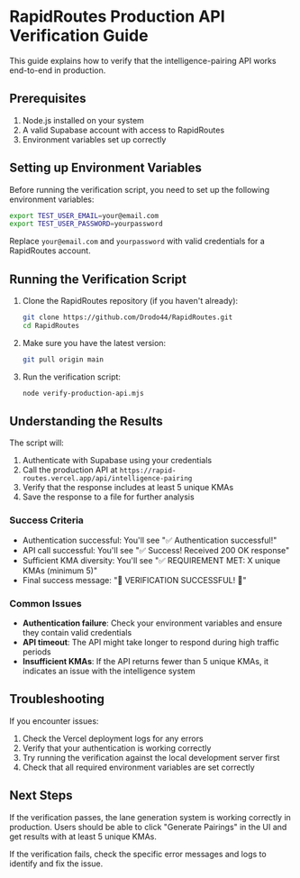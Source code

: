 # RapidRoutes Production API Verification Guide

This guide explains how to verify that the intelligence-pairing API works end-to-end in production.

## Prerequisites

1. Node.js installed on your system
2. A valid Supabase account with access to RapidRoutes
3. Environment variables set up correctly

## Setting up Environment Variables

Before running the verification script, you need to set up the following environment variables:

```bash
export TEST_USER_EMAIL=your@email.com
export TEST_USER_PASSWORD=yourpassword
```

Replace `your@email.com` and `yourpassword` with valid credentials for a RapidRoutes account.

## Running the Verification Script

1. Clone the RapidRoutes repository (if you haven't already):

   ```bash
   git clone https://github.com/Drodo44/RapidRoutes.git
   cd RapidRoutes
   ```

2. Make sure you have the latest version:

   ```bash
   git pull origin main
   ```

3. Run the verification script:

   ```bash
   node verify-production-api.mjs
   ```

## Understanding the Results

The script will:

1. Authenticate with Supabase using your credentials
2. Call the production API at `https://rapid-routes.vercel.app/api/intelligence-pairing`
3. Verify that the response includes at least 5 unique KMAs
4. Save the response to a file for further analysis

### Success Criteria

- Authentication successful: You'll see "✅ Authentication successful!"
- API call successful: You'll see "✅ Success! Received 200 OK response"
- Sufficient KMA diversity: You'll see "✅ REQUIREMENT MET: X unique KMAs (minimum 5)"
- Final success message: "🎉 VERIFICATION SUCCESSFUL! 🎉"

### Common Issues

- **Authentication failure**: Check your environment variables and ensure they contain valid credentials
- **API timeout**: The API might take longer to respond during high traffic periods
- **Insufficient KMAs**: If the API returns fewer than 5 unique KMAs, it indicates an issue with the intelligence system

## Troubleshooting

If you encounter issues:

1. Check the Vercel deployment logs for any errors
2. Verify that your authentication is working correctly
3. Try running the verification against the local development server first
4. Check that all required environment variables are set correctly

## Next Steps

If the verification passes, the lane generation system is working correctly in production. Users should be able to click "Generate Pairings" in the UI and get results with at least 5 unique KMAs.

If the verification fails, check the specific error messages and logs to identify and fix the issue.

